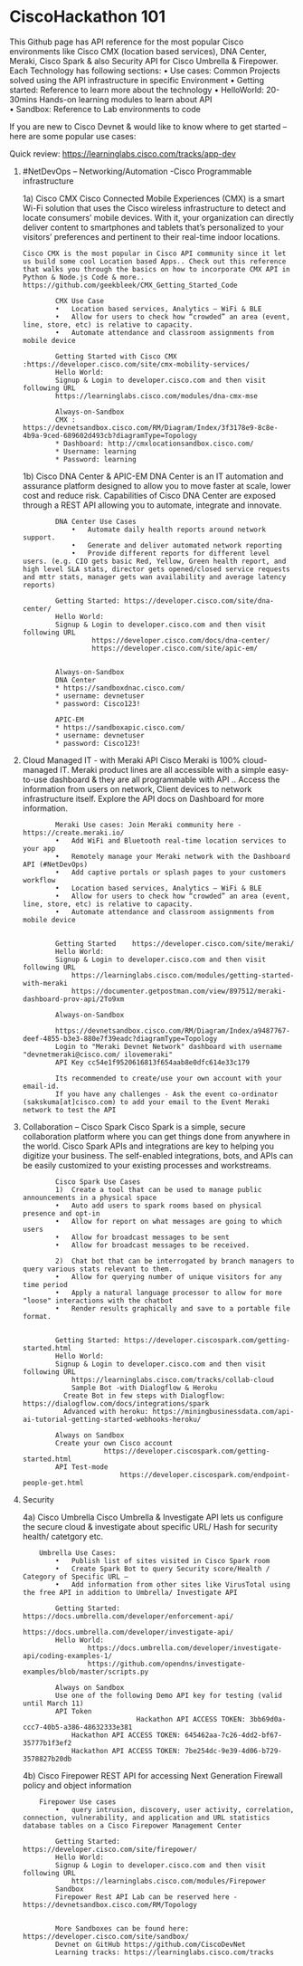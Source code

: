 # CiscoHackathon 101

This Github page has API reference  for the most popular Cisco environments like Cisco CMX (location based services), DNA Center, Meraki, Cisco Spark & also Security API for Cisco Umbrella & Firepower.
            Each Technology has following sections:
    		•    Use cases:    Common Projects solved using the API infrastructure in specific Environment
                •    Getting started:    Reference to learn more about the technology
                •    HelloWorld:    20-30mins Hands-on learning modules to learn about API                            
                •    Sandbox:        Reference to Lab environments to code

If you are new to Cisco Devnet & would like to know where to get started – here are some popular use cases:

Quick review: https://learninglabs.cisco.com/tracks/app-dev

1)	#NetDevOps – Networking/Automation -Cisco Programmable infrastructure 
			
			
	1a) Cisco CMX 
				Cisco Connected Mobile Experiences (CMX) is a smart Wi-Fi solution that uses the Cisco wireless infrastructure to detect and locate consumers’ mobile devices. With it, your organization can directly deliver content to smartphones and tablets that’s personalized to your visitors’ preferences and pertinent to their real-time indoor locations.
				
		Cisco CMX is the most popular in Cisco API community since it let us build some cool Location based Apps.. Check out this reference that walks you through the basics on how to incorporate CMX API in Python & Node.js Code & more.. 		https://github.com/geekbleek/CMX_Getting_Started_Code
				
				CMX Use Case 
				•	Location based services, Analytics – WiFi & BLE
				•	Allow for users to check how “crowded” an area (event, line, store, etc) is relative to capacity.
				•	Automate attendance and classroom assignments from mobile device

				Getting Started with Cisco CMX :https://developer.cisco.com/site/cmx-mobility-services/
				Hello World: 
				Signup & Login to developer.cisco.com and then visit following URL
				https://learninglabs.cisco.com/modules/dna-cmx-mse

				Always-on-Sandbox
				CMX : https://devnetsandbox.cisco.com/RM/Diagram/Index/3f3178e9-8c8e-4b9a-9ced-689602d493cb?diagramType=Topology
				* Dashboard: http://cmxlocationsandbox.cisco.com/
				* Username: learning
				* Password: learning
				
				
	1b) Cisco DNA Center & APIC-EM
					DNA Center is an IT automation and assurance platform designed to allow you to move faster at scale, lower cost and reduce risk. Capabilities of Cisco DNA Center are exposed through a REST API allowing you to automate, integrate and innovate.

				DNA Center Use Cases 
					•	Automate daily health reports around network support.
					•	Generate and deliver automated network reporting
					•	Provide different reports for different level users. (e.g. CIO gets basic Red, Yellow, Green health report, and high level SLA stats, director gets opened/closed service requests and mttr stats, manager gets wan availability and average latency reports)

				Getting Started: https://developer.cisco.com/site/dna-center/
				Hello World: 	
				Signup & Login to developer.cisco.com and then visit following URL
						 https://developer.cisco.com/docs/dna-center/ 
	 					 https://developer.cisco.com/site/apic-em/ 


				Always-on-Sandbox
				DNA Center
				* https://sandboxdnac.cisco.com/ 
				* username: devnetuser
				* password: Cisco123!
				
				APIC-EM
				* https://sandboxapic.cisco.com/ 
				* username: devnetuser
				* password: Cisco123!

2)	Cloud Managed IT - with Meraki API
				Cisco Meraki is 100% cloud-managed IT. Meraki product lines are all accessible with a simple easy-to-use dashboard & they are all programmable with API .. Access the information from users on network, Client devices to network infrastructure itself. Explore the API docs on Dashboard for more information.

				Meraki Use cases: Join Meraki community here - https://create.meraki.io/
				•	Add WiFi and Bluetooth real-time location services to your app
				•	Remotely manage your Meraki network with the Dashboard API (#NetDevOps)
				•	Add captive portals or splash pages to your customers workflow
				•	Location based services, Analytics – WiFi & BLE
				•	Allow for users to check how “crowded” an area (event, line, store, etc) is relative to capacity.
				•	Automate attendance and classroom assignments from mobile device


				Getting Started    https://developer.cisco.com/site/meraki/
				Hello World: 
				Signup & Login to developer.cisco.com and then visit following URL
					https://learninglabs.cisco.com/modules/getting-started-with-meraki 
					https://documenter.getpostman.com/view/897512/meraki-dashboard-prov-api/2To9xm

				Always-on-Sandbox
					
				https://devnetsandbox.cisco.com/RM/Diagram/Index/a9487767-deef-4855-b3e3-880e7f39eadc?diagramType=Topology
				Login to "Meraki Devnet Network" dashboard with username "devnetmeraki@cisco.com/ ilovemeraki"
				API Key cc54e1f9520616813f654aab8e0dfc614e33c179
				
				Its recommended to create/use your own account with your email-id.
				If you have any challenges - Ask the event co-ordinator (sakskuma[at]cisco.com) to add your email to the Event Meraki network to test the API 
					

3)	Collaboration – Cisco Spark
				Cisco Spark is a simple, secure collaboration platform where you can get things done from anywhere in the world. Cisco Spark APIs and integrations are key to helping you digitize your business. The self-enabled integrations, bots, and 
				APIs can be easily customized to your existing processes and workstreams.

				Cisco Spark Use Cases
				1)	Create a tool that can be used to manage public announcements in a physical space
				•	Auto add users to spark rooms based on physical presence and opt-in
				•	Allow for report on what messages are going to which users
				•	Allow for broadcast messages to be sent
				•	Allow for broadcast messages to be received.

				2)	Chat bot that can be interrogated by branch managers to query various stats relevant to them.
				•	Allow for querying number of unique visitors for any time period
				•	Apply a natural language processor to allow for more "loose" interactions with the chatbot
				•	Render results graphically and save to a portable file format.
					

				Getting Started: https://developer.ciscospark.com/getting-started.html
				Hello World: 
				Signup & Login to developer.cisco.com and then visit following URL
					https://learninglabs.cisco.com/tracks/collab-cloud
			        Sample Bot -with Dialogflow & Heroku
				  Create Bot in few steps with Dialogflow: https://dialogflow.com/docs/integrations/spark
				  Advanced with heroku: https://miningbusinessdata.com/api-ai-tutorial-getting-started-webhooks-heroku/
					
				Always on Sandbox
				Create your own Cisco account
							https://developer.ciscospark.com/getting-started.html
				API Test-mode
								https://developer.ciscospark.com/endpoint-people-get.html


4)	Security
				
	4a) Cisco Umbrella
						Cisco Umbrella & Investigate API lets us configure the secure cloud & investigate about specific URL/ Hash for security health/ catetgory etc.

			Umbrella Use Cases:
				•	Publish list of sites visited in Cisco Spark room
				•	Create Spark Bot to query Security score/Health / Category of Specific URL – 
				•	Add information from other sites like VirusTotal using the free API in addition to Umbrella/ Investigate API

				Getting Started:	https://docs.umbrella.com/developer/enforcement-api/
							https://docs.umbrella.com/developer/investigate-api/
				Hello World: 	
						https://docs.umbrella.com/developer/investigate-api/coding-examples-1/
						https://github.com/opendns/investigate-examples/blob/master/scripts.py
				
				Always on Sandbox
				Use one of the following Demo API key for testing (valid until March 11)
				API Token
                                	Hackathon API ACCESS TOKEN: 3bb69d0a-ccc7-40b5-a386-48632333e381
					Hackathon API ACCESS TOKEN: 645462aa-7c26-4dd2-bf67-35777b1f3ef2
					Hackathon API ACCESS TOKEN: 7be254dc-9e39-4d06-b729-3578827b20db

	4b) Cisco Firepower
				REST API for accessing Next Generation Firewall policy and object information
				
			Firepower Use cases
				•	query intrusion, discovery, user activity, correlation, connection, vulnerability, and application and URL statistics database tables on a Cisco Firepower Management Center

				Getting Started: https://developer.cisco.com/site/firepower/
				Hello World: 
				Signup & Login to developer.cisco.com and then visit following URL
					https://learninglabs.cisco.com/modules/Firepower
				Sandbox 
				Firepower Rest API Lab can be reserved here - https://devnetsandbox.cisco.com/RM/Topology 


				More Sandboxes can be found here: https://developer.cisco.com/site/sandbox/
				Devnet on GitHub https://github.com/CiscoDevNet
				Learning tracks: https://learninglabs.cisco.com/tracks

